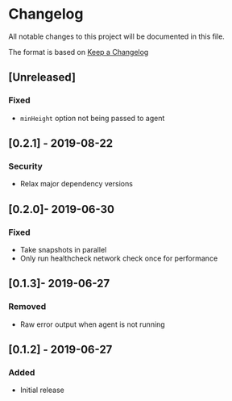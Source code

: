 # Changelog

All notable changes to this project will be documented in this file.

The format is based on [Keep a Changelog](http://keepachangelog.com/en/1.0.0/)

## [Unreleased]

### Fixed

- `minHeight` option not being passed to agent

## [0.2.1] - 2019-08-22

### Security

- Relax major dependency versions

## [0.2.0]- 2019-06-30

### Fixed

- Take snapshots in parallel
- Only run healthcheck network check once for performance

## [0.1.3]- 2019-06-27

### Removed

- Raw error output when agent is not running

## [0.1.2] - 2019-06-27

### Added

- Initial release
